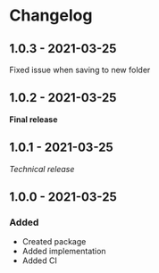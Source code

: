 # Changelog

## 1.0.3 - 2021-03-25

Fixed issue when saving to new folder

## 1.0.2 - 2021-03-25

**Final release**

## 1.0.1 - 2021-03-25

_Technical release_

## 1.0.0 - 2021-03-25

### Added

* Created package
* Added implementation
* Added CI
